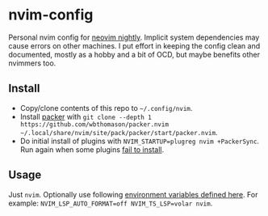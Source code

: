 # nvim-config

Personal nvim config for [neovim nightly](https://github.com/marcelbeumer/neovim). Implicit system dependencies may cause errors on other machines. I put effort in keeping the config clean and documented, mostly as a hobby and a bit of OCD, but maybe benefits other nvimmers too.

## Install

- Copy/clone contents of this repo to `~/.config/nvim`.
- Install [packer](https://github.com/wbthomason/packer.nvim) with `git clone --depth 1 https://github.com/wbthomason/packer.nvim ~/.local/share/nvim/site/pack/packer/start/packer.nvim`.
- Do initial install of plugins with `NVIM_STARTUP=plugreg nvim +PackerSync`. Run again when some plugins [fail to install](https://github.com/wbthomason/packer.nvim/issues/897).

## Usage

Just `nvim`. Optionally use following [environment variables defined here](./lua/conf/env.lua). For example: `NVIM_LSP_AUTO_FORMAT=off NVIM_TS_LSP=volar nvim`.

